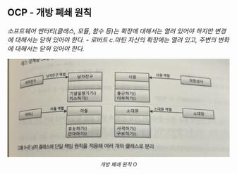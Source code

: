 ## OCP - 개방 폐쇄 원칙

*소프트웨어 엔터티(클래스, 모듈, 함수 등)는 확장에 대해서는 열려 있어야 하지만 변경에 대해서는 닫혀 있어야 한다. - 로버트 c.마틴*
*자신의 확장에는 열려 있고, 주변의 변화에 대해서는 닫혀 있어야 한다.*

<p align="center">
<img src="https://github.com/kmc77/java-oop-to-spring/blob/main/05_%EA%B0%9D%EC%B2%B4%20%EC%A7%80%ED%96%A5%20%EC%84%A4%EA%B3%84%205%EC%9B%90%EC%B9%99%20-%20SOLID/SRP%20-%20%EB%8B%A8%EC%9D%BC%20%EC%B1%85%EC%9E%84%20%EC%9B%90%EC%B9%99/IMG_4802.jpg" width="600"/>
  <sub><i>개방 폐쇄 원칙 O</i></sub>
</p>
